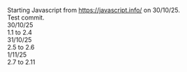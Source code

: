 Starting Javascript from https://javascript.info/ on 30/10/25.<br />
Test commit.<br />
30/10/25<br />
1.1 to 2.4 <br />
31/10/25 <br />
2.5 to 2.6 <br />
1/11/25<br/>
2.7 to 2.11<br />